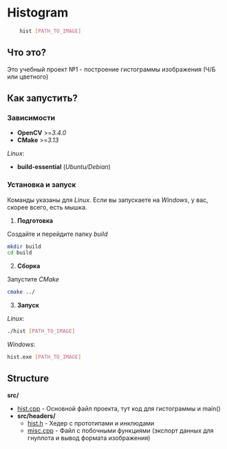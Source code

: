 # Histogram

```bash
    hist [PATH_TO_IMAGE] 
```

## Что это?

Это учебный проект №1 - построение гистограммы изображения (Ч/Б или цветного)  

## Как запустить?

### Зависимости

- __OpenCV__ >=_3.4.0_
- __CMake__ >=_3.13_

_Linux_:
- __build-essential__ (_Ubuntu/Debian_)

### Установка и запуск

Команды указаны для _Linux_. Если вы запускаете на _Windows_, у вас, скорее всего, есть мышка.

1. __Подготовка__

Создайте и перейдите папку _build_
```bash
mkdir build
cd build
```

2. __Сборка__

Запустите _CMake_
```bash
cmake ../
```

3. __Запуск__ 

_Linux_:
```bash
./hist [PATH_TO_IMAGE] 
```
_Windows_:
```bash
hist.exe [PATH_TO_IMAGE] 
```

## Structure

__src/__
- [hist.cpp](src/hist.cpp) - Основной файл проекта, тут код для гистограммы и main()
- __src/headers/__
    - [hist.h](src/headers/hist.h) - Хедер с прототипами и инклюдами
    - [misc.cpp](src/headers/misc.cpp) - Файл с побочными функциями (экспорт данных для гнуплота и вывод формата изображения)

